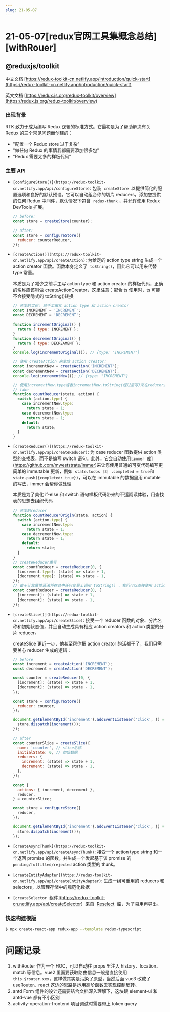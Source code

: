 ```yaml
---
slug: 21-05-07
---
```


# 21-05-07[redux官网工具集概念总结][withRouer]

## @reduxjs/toolkit

中文文档 [https://redux-toolkit-cn.netlify.app/introduction/quick-start](https://redux-toolkit-cn.netlify.app/introduction/quick-start)

英文文档 [https://redux.js.org/redux-toolkit/overview](https://redux.js.org/redux-toolkit/overview)

### 出现背景

RTK 致力于成为编写 Redux 逻辑的标准方式。它最初是为了帮助解决有关 Redux 的三个常见问题而创建的：

- "配置一个 Redux store 过于复杂"
- "做任何 Redux 的事情我都需要添加很多包"
- "Redux 需要太多的样板代码"

### 主要 API

- `[configureStore()](https://redux-toolkit-cn.netlify.app/api/configureStore)`: 包装  `createStore`  以提供简化的配置选项和良好的默认预设。它可以自动组合你的切片 reducers，添加您提供的任何 Redux 中间件，默认情况下包含  `redux-thunk` ，并允许使用 Redux DevTools 扩展。

  ```jsx
  // before:
  const store = createStore(counter);

  // after:
  const store = configureStore({
    reducer: counterReducer,
  });
  ```

- `[createAction()](https://redux-toolkit-cn.netlify.app/api/createAction)`: 为给定的 action type string 生成一个 action creator 函数。函数本身定义了  `toString()`，因此它可以用来代替 type 常量。

  本质是为了减少之前手工写 action type 和 action creator 的样板代码，正确的名称应该叫做 createActionCreator，这里注意：配合 ts 使用时，ts 可能不会接受隐式的 toString()转换

  ```jsx
  // 原本的实现: 纯手工编写 action type 和 action creator
  const INCREMENT = 'INCREMENT';
  const DECREMENT = 'DECREMENT';

  function incrementOriginal() {
    return { type: INCREMENT };
  }
  function decrementOriginal() {
    return { type: DECREAMENT };
  }
  console.log(incrementOriginal()); // {type: "INCREMENT"}

  // 使用 createAction 来生成 action creator:
  const incrementNew = createAction('INCREMENT');
  const decrementNew = createAction('DECREMENT');
  console.log(incrementNew()); // {type: "INCREMENT"}

  // 使用incrementNew.type或者incrementNew.toString(经过重写)来在reducer里引用action type
  // fake
  function countReducer(state, action) {
    switch (action.type) {
      case incrementNew.type:
        return state + 1;
      case decrementNew.type:
        return state - 1;
      default:
        return state;
    }
  }
  ```

- `[createReducer()](https://redux-toolkit-cn.netlify.app/api/createReducer)`: 为 case reducer 函数提供 action 类型的查找表，而不是编写 switch 语句。此外，它会自动使用`[immer`  库](https://github.com/mweststrate/immer)来让您使用普通的可变代码编写更简单的 immutable 更新，例如  `state.todos [3] .completed = true`和`state.push({completed: true})`，可以在 immutable 的数据里用 mutable 的写法，immer 会帮你做处理

  本质是为了美化 if-else 和 switch 语句样板代码带来的不适阅读体验，用查找表的思想去组织代码

  ```jsx
  // 原本的reducer
  function countReducerOrigin(state, action) {
    switch (action.type) {
      case incrementNew.type:
        return state + 1;
      case decrementNew.type:
        return state - 1;
      default:
        return state;
    }
  }
  // createReducer重写
  const countReducer = createReducer(0, {
    [increment.type]: (state) => state + 1,
    [decrement.type]: (state) => state - 1,
  });
  // 由于计算属性语法将在其中任何变量上调用 toString() ，我们可以直接使用 action creator 函数而不用 .type 字段
  const countReducer = createReducer(0, {
    [increment]: (state) => state + 1,
    [decrement]: (state) => state - 1,
  });
  ```

- `[createSlice()](https://redux-toolkit-cn.netlify.app/api/createSlice)`: 接受一个 reducer 函数的对象、分片名称和初始状态值，并且自动生成具有相应 action creators 和 action 类型的分片 reducer。

  createSlice 更近一步，他甚至帮你把 action creator 的活都干了，我们只需要关心 reducer 生成的逻辑：

  ```jsx
  // before
  const increment = createAction('INCREMENT');
  const decrement = createAction('DECREMENT');

  const counter = createReducer(0, {
    [increment]: (state) => state + 1,
    [decrement]: (state) => state - 1,
  });

  const store = configureStore({
    reducer: counter,
  });

  document.getElementById('increment').addEventListener('click', () => {
    store.dispatch(increment());
  });

  // after
  const counterSlice = createSlice({
    name: 'counter', // slice名称
    initialState: 0, // 初始数据
    reducers: {
      increment: (state) => state + 1,
      decrement: (state) => state - 1,
    },
  });

  const {
    actions: { increment, decrement },
    reducer,
  } = counterSlice;

  const store = configureStore({
    reducer,
  });

  document.getElementById('increment').addEventListener('click', () => {
    store.dispatch(increment());
  });
  ```

- `[createAsyncThunk](https://redux-toolkit-cn.netlify.app/api/createAsyncThunk)`: 接受一个 action type string 和一个返回 promise 的函数，并生成一个发起基于该 promise 的`pending/fulfilled/rejected` action 类型的 thunk。
- `[createEntityAdapter](https://redux-toolkit-cn.netlify.app/api/createEntityAdapter)`: 生成一组可重用的 reducers 和 selectors，以管理存储中的规范化数据
- `[createSelector`  组件](https://redux-toolkit-cn.netlify.app/api/createSelector)  来自  [Reselect](https://github.com/reduxjs/reselect)  库，为了易用再导出。

### 快速构建模版

```bash
$ npx create-react-app redux-app --template redux-typescript
```

# 问题记录

1. withRouter 作为一个 HOC，可以自动往 props 里注入 history、location、match 等信息。vue2 里面要获取路由信息一般是直接使用`this.$router.xxx`，这样做其实是污染了原型，当然后面 vue3 改成了 useRouter。react 这边的思路是运用高阶函数去实现控制反转。
2. antd Form 组件的设计还需要结合文档深入理解下，这块跟 element-ui 和 antd-vue 都有不小区别
3. activity-operation-frontend 项目调试时需要带上 token query
